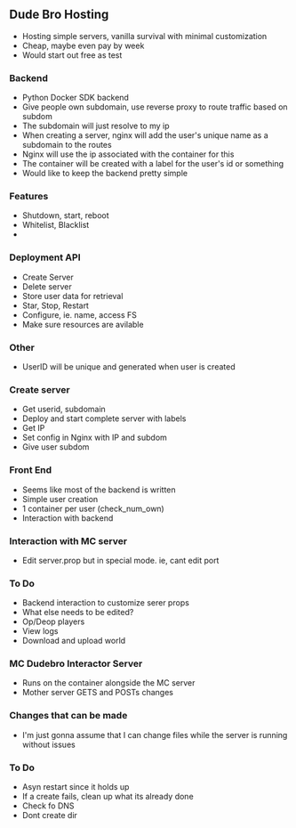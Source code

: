 ## Dude Bro Hosting
- Hosting simple servers, vanilla survival with minimal customization
- Cheap, maybe even pay by week
- Would start out free as test

### Backend
- Python Docker SDK backend
- Give people own subdomain, use reverse proxy to route traffic based on subdom
- The subdomain will just resolve to my ip
- When creating a server, nginx will add the user's unique name as a subdomain to the routes
- Nginx will use the ip associated with the container for this
- The container will be created with a label for the user's id or something
- Would like to keep the backend pretty simple

### Features
- Shutdown, start, reboot
- Whitelist, Blacklist
- 

### Deployment API
- Create Server
- Delete server
- Store user data for retrieval
- Star, Stop, Restart
- Configure, ie. name, access FS
- Make sure resources are avilable

### Other
- UserID will be unique and generated when user is created 

### Create server
- Get userid, subdomain
- Deploy and start complete server with labels
- Get IP
- Set config in Nginx with IP and subdom
- Give user subdom

### Front End
- Seems like most of the backend is written
- Simple user creation
- 1 container per user (check_num_own)
- Interaction with backend

### Interaction with MC server
- Edit server.prop but in special mode. ie, cant edit port

### To Do
- Backend interaction to customize serer props
- What else needs to be edited? 
- Op/Deop players
- View logs
- Download and upload world

### MC Dudebro Interactor Server
- Runs on the container alongside the MC server
- Mother server GETS and POSTs changes 

### Changes that can be made
- I'm just gonna assume that I can change files while the server is running without issues

### To Do
- Asyn restart since it holds up
- If a create fails, clean up what its already done
- Check fo DNS
- Dont create dir